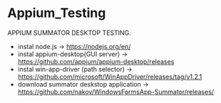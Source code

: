# Appium_Testing
APPIUM SUMMATOR DESKTOP TESTING.
- instal node.js -> https://nodejs.org/en/
- instal appium-desktop(GUI server) -> https://github.com/appium/appium-desktop/releases
- instal win-app-driver (path selector) -> https://github.com/microsoft/WinAppDriver/releases/tag/v1.2.1
- download summator deskstop application -> https://github.com/nakov/WindowsFormsApp-Summator/releases/
